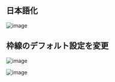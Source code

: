 ## 日本語化
![image](https://user-images.githubusercontent.com/1501327/162857932-639f3c77-871c-498a-981a-0eebc07a69d5.png)

## 枠線のデフォルト設定を変更
![image](https://user-images.githubusercontent.com/1501327/162859330-7fb61b70-ff2f-41fd-a616-1a96b1d735ee.png)

![image](https://user-images.githubusercontent.com/1501327/162859372-5b8da742-9c66-431d-ba98-09716f278e29.png)

